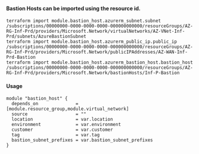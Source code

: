 #### Bastion Hosts can be imported using the resource id.
    terraform import module.bastion_host.azurerm_subnet.subnet /subscriptions/00000000-0000-0000-0000-000000000000/resourceGroups/AZ-RG-Inf-Prd/providers/Microsoft.Network/virtualNetworks/AZ-VNet-Inf-Prd/subnets/AzureBastionSubnet
    terraform import module.bastion_host.azurerm_public_ip.public_ip /subscriptions/00000000-0000-0000-0000-000000000000/resourceGroups/AZ-RG-Inf-Prd/providers/Microsoft.Network/publicIPAddresses/AZ-WAN-Inf-Prd-Bastion
    terraform import module.bastion_host.azurerm_bastion_host.bastion_host /subscriptions/00000000-0000-0000-0000-000000000000/resourceGroups/AZ-RG-Inf-Prd/providers/Microsoft.Network/bastionHosts/Inf-P-Bastion

#### Usage
```hcl
module "bastion_host" {
  depends_on              = [module.resource_group,module.virtual_network]
  source                  = ""
  location                = var.location
  environment             = var.environment
  customer                = var.customer
  tag                     = var.tag
  bastion_subnet_prefixes = var.bastion_subnet_prefixes
}
```